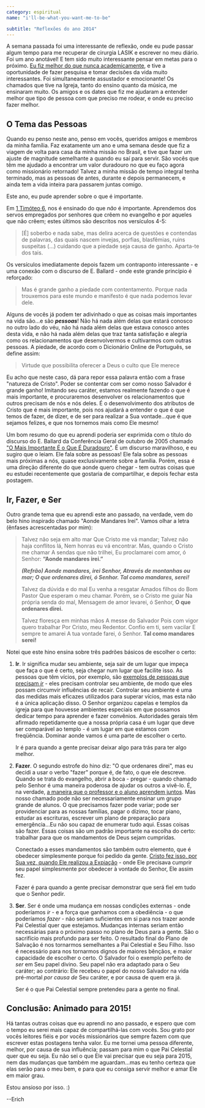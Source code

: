 ```yaml
---
category: espiritual
name: "i'll-be-what-you-want-me-to-be"

subtitle: "Reflexões do ano 2014"
---
```

A semana passada foi uma interessante de reflexão, onde eu pude passar algum tempo para me recuperar de cirurgia LASIK e escrever no meu diário. Foi um ano anotável! E tem sido muito interessante pensar em metas para o próximo. [Eu fiz melhor do que nunca academicamente](http://i.imgur.com/Fo6TLDI.png), e tive a oportunidade de fazer pesquisa e tomar decisões da vida muito interessantes. Foi simultaneamente assustador e emocionante! Os chamados que tive na Igreja, tanto do ensino quanto da música, me ensinaram muito. Os amigos e os dates que fiz me ajudaram a entender melhor que tipo de pessoa com que preciso me rodear, e onde eu preciso fazer melhor.

## O Tema das Pessoas

Quando eu penso neste ano, penso em vocês, queridos amigos e membros da minha família. Faz exatamente um ano e uma semana desde que fiz a viagem de volta para casa da minha missão no Brasil, e tive que fazer um ajuste de magnitude semelhante a quando eu saí para servir. São vocês que têm me ajudado a encontrar um valor duradouro no que eu faço agora como missionário retornado! Talvez a minha missão de tempo integral tenha terminado, mas as pessoas de antes, durante e depois permanecem, e ainda tem a vida inteira para passarem juntas comigo.

Este ano, eu pude aprender sobre o que é importante.

Em [1 Timóteo 6](https://www.biblegateway.com/passage/?search=1+Tim%C3%B3teo+6&version=ARC), nos é ensinado do que *não* é importante. Aprendemos dos servos empregados por senhores que crêem no evangelho e por aqueles que não crêem; estes últimos são descritos nos versículos 4-5:

> [É] soberbo e nada sabe, mas delira acerca de questões e contendas de palavras, das quais nascem invejas, porfias, blasfêmias, ruins suspeitas (...) cuidando que a piedade seja causa de ganho. Aparta-te dos tais.

Os versículos imediatamente depois fazem um contraponto interessante - e uma conexão com o discurso de E. Ballard - onde este grande princípio é reforçado:

> Mas é grande ganho a piedade com contentamento. Porque nada trouxemos para este mundo e manifesto é que nada podemos levar dele.

Alguns de vocês já podem ter adivinhado o que as coisas mais importantes na vida são...e são ***pessoas***! Não há nada além delas que estará conosco no outro lado do véu, não há nada além delas que estava conosco antes desta vida, e não há nada além delas que traz tanta satisfação e alegria como os relacionamentos que desenvolvermos e cultivarmos com outras pessoas. A piedade, de acordo com o Dicionário Online de Português, se define assim:

> Virtude que possibilita oferecer a Deus o culto que Ele merece

Eu acho que neste caso, dá para repor essa palavra então com a frase "natureza de Cristo". Poder se contentar com ser como nosso Salvador é grande ganho! Imitando seu caráter, estamos realmente fazendo o que é mais importante, e procuraremos desenvolver os relacionamentos que outros precisam de nós e nós deles. É o desenvolvimento dos atributos de Cristo que é mais importante, pois nos ajudará a entender o que é que temos de fazer, de dizer, e de ser para realizar a Sua vontade...que é que sejamos felizes, e que nos tornemos mais como Ele mesmo!

Um bom resumo do que eu aprendi poderia ser exprimida com o título do discurso do E. Ballard da Conferência Geral de outubro de 2005 chamado ["O Mais Importante É o Que É Duradouro"](https://www.lds.org/general-conference/2005/10/what-matters-most-is-what-lasts-longest?lang=por). É um discurso maravilhoso, e eu sugiro que o leiam. Ele fala sobre as pessoas! Ele fala sobre as pessoas mais próximas a nós, quase exclusivamente sobre a família. Porém, essa é uma direção diferente do que aonde quero chegar - tem outras coisas que eu estudei recentemente que gostaria de compartilhar, e depois fechar esta postagem.

## Ir, Fazer, e Ser

Outro grande tema que eu aprendi este ano passado, na verdade, vem do belo hino inspirado chamado "Aonde Mandares Irei". Vamos olhar a letra (ênfases acrescentadas por mim):

> Talvez não seja em alto mar
> Que Cristo me vá mandar;
> Talvez não haja conflitos lá,
> Nem honras eu vá encontrar.
> Mas, quando o Cristo me chamar
> A sendas que não trilhei,
> Eu proclamarei com amor, ó Senhor:
> **“Aonde mandares irei.”**
> 
> ***(Refrão)
> Aonde mandares, irei Senhor,
> Através de montanhas ou mar;
> O que ordenares direi, ó Senhor.
> Tal como mandares, serei!***
> 
> Talvez da dúvida e do mal
> Eu venha a resgatar
> Amados filhos do Bom Pastor
> Que esperam o meu chamar.
> Porém, se o Cristo me guiar
> Na própria senda do mal,
> Mensagem de amor levarei, ó Senhor,
> **O que ordenares direi.**
> 
> Talvez floresça em minhas mãos
> A messe do Salvador
> Pois com vigor quero trabalhar
> Por Cristo, meu Redentor.
> Confio em ti, sem vacilar
> E sempre te amarei
> A tua vontade farei, ó Senhor.
> **Tal como mandares serei!**

Notei que este hino ensina sobre três padrões básicos de escolher o certo:

1. **Ir**. Ir significa mudar seu ambiente, seja sair de um lugar que impeça que faça o que é certo, seja chegar num lugar que facilite isso. As pessoas que têm vícios, por exemplo, são [exemplos de pessoas que precisam *ir*](http://www.healthline.com/health/addiction/risk-factors#Genetics2) - eles precisam controlar seu ambiente, de modo que eles possam circumvir influências de recair. Controlar seu ambiente é uma das medidas mais eficazes utilizados para superar vícios, mas esta não é a única aplicação disso. O Senhor organizou capelas e templos da igreja para que houvesse ambientes especiais em que possamos dedicar tempo para aprender e fazer convênios. Autoridades gerais têm afirmado repetidamente que a nossa própria casa é um lugar que deve ser comparável ao templo - é um lugar em que estamos com freqüência. Dominar aonde vamos é uma parte de escolher o certo.

    Ir é para quando a gente precisar deixar algo para trás para ter algo melhor.

2. **Fazer**. O segundo estrofe do hino diz: "O que ordenares direi", mas eu decidi a usar o verbo "fazer" porque é, de fato, o que ele descreve. Quando se trata do evangelho, abrir a boca - pregar - quando chamado pelo Senhor é uma maneira poderosa de ajudar os outros a vivê-lo. É, na verdade, [a maneira que o professor e o aluno aprendem juntos](https://www.lds.org/scriptures/dc-testament/dc/50.22?lang=por#21). Mas nosso chamado pode não ser necessariamente ensinar um grupo grande de alunos. O que precisamos fazer pode variar; pode ser providenciar para as nossas famílias, pagar o dízimo, tocar piano, estudar as escrituras, escrever um plano de preparação para emergência...Eu não sou capaz de enumerar tudo aqui. Essas coisas são fazer. Essas coisas são um padrão importante na escolha do certo: trabalhar para que os mandamentos de Deus sejam cumpridas.

    Conectado a esses mandamentos são também outro elemento, que é obedecer simplesmente porque foi pedido da gente. [Cristo fez isso, por Sua vez, quando Ele realizou a Expiação](https://www.biblegateway.com/passage/?search=Lucas+22%3A41-42&version=ARC) - onde Ele precisava cumprir seu papel simplesmente por obedecer à vontade do Senhor, Ele assim fez.

    Fazer é para quando a gente precisar demonstrar que será fiel em tudo que o Senhor pedir.

3. **Ser**. Ser é onde uma mudança em nossas condições externas - onde poderíamos *ir* - e a força que ganhamos com a obediência - o que poderíamos *fazer* - não seriam suficientes em si para nos trazer aonde Pai Celestial quer que estejamos. Mudanças internas seriam então necessárias para o próximo passo no plano de Deus para a gente. São o sacrifício mais profundo para ser feito. O resultado final do Plano de Salvação é nos tornarmos semelhantes a Pai Celestial e Seu Filho. Isso é necessário para nos tornarmos dignos de maiores bênçãos, e maior capacidade de escolher o certo. O Salvador foi o exemplo perfeito de *ser* em Seu papel divino. Seu papel não era adaptado para o Seu caráter; ao contrário: Ele recebeu o papel do nosso Salvador na vida pré-mortal *por causa de* Seu caráter, e por causa de quem era já.

    Ser é o que Pai Celestial sempre pretendeu para a gente no final.

## Conclusão: Animado para 2015!

Há tantas outras coisas que eu aprendi no ano passado, e espero que com o tempo eu serei mais capaz de compartilhá-las com vocês. Sou grato por vocês leitores fiéis e por vocês missionários que sempre fazem com que escrever estas postagens tenha valor. Eu me tornei uma pessoa diferente, melhor, por causa de sua influência; passam para mim o que Pai Celestial quer que eu seja. Eu não sei o que Ele vai precisar que eu seja para 2015, nem das mudanças que também me aguardam...mas eu tenho certeza que elas serão para o meu bem, e para que eu consiga servir melhor e amar Ele em maior grau.

Estou ansioso por isso. :)

--Erich